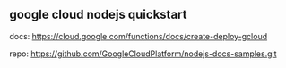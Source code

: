 ## google cloud nodejs quickstart

docs:
https://cloud.google.com/functions/docs/create-deploy-gcloud

repo:
https://github.com/GoogleCloudPlatform/nodejs-docs-samples.git

